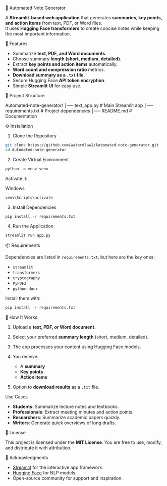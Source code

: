 📝 Automated Note Generator

A **Streamlit-based web application** that generates **summaries, key points, and action items** from text, PDF, or Word files.  
It uses **Hugging Face transformers** to create concise notes while keeping the most important information.

🚀 Features
- Summarize **text, PDF, and Word documents**.
- Choose summary **length (short, medium, detailed)**.
- Extract **key points and action items** automatically.
- **Word count and compression ratio** metrics.
- **Download summary as a `.txt` file**.
- Secure Hugging Face **API token encryption**.
- Simple **Streamlit UI** for easy use.

📂 Project Structure

Automated-note-generator/
│── text_app.py                # Main Streamlit app
│── requirements.txt      # Project dependencies
│── README.md             # Documentation

⚙️ Installation

1. Clone the Repository
```bash
git clone https://github.com/waterdlaw1/Automated-note-generator.git
cd Automated-note-generator
````

2. Create Virtual Environment

```bash
python -m venv venv
```

Activate it:

Windows

```bash
venv\Scripts\activate
```
3. Install Dependencies

```bash
pip install -r requirements.txt
```

4. Run the Application

```bash
streamlit run app.py
```

📦 Requirements

Dependencies are listed in `requirements.txt`, but here are the key ones:

* `streamlit`
* `transformers`
* `cryptography`
* `PyPDF2`
* `python-docx`

Install them with:

```bash
pip install -r requirements.txt
```

🔑 How It Works

1. Upload a **text, PDF, or Word document**.
2. Select your preferred **summary length** (short, medium, detailed).
3. The app processes your content using Hugging Face models.
4. You receive:

   * A **summary**
   * **Key points**
   * **Action items**
5. Option to **download results** as a `.txt` file.

 Use Cases

* **Students**: Summarize lecture notes and textbooks.
* **Professionals**: Extract meeting minutes and action points.
* **Researchers**: Summarize academic papers quickly.
* **Writers**: Generate quick overviews of long drafts.

📜 License

This project is licensed under the **MIT License**.
You are free to use, modify, and distribute it with attribution.

🙌 Acknowledgments

* [Streamlit](https://streamlit.io/) for the interactive app framework.
* [Hugging Face](https://huggingface.co/) for NLP models.
* Open-source community for support and inspiration.
